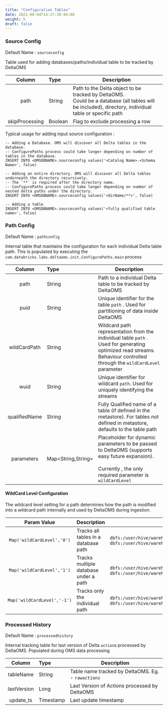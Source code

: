 ```yaml
---
title: "Configuration Tables"
date: 2021-08-04T14:27:39-04:00
weight: 5
draft: false
---
```


### Source Config

Default Name :  `sourceconfig`

Table used for adding databases/paths/individual table to be tracked by DeltaOMS

| Column | Type | Description | 
| :-----------: | :----------- | ----------- | 
| path     | String | Path to the Delta object to be tracked by DeltaOMS. <br> Could be a database (all tables will be included), directory, individual table or specific path |
| skipProcessing | Boolean | Flag to exclude processing a row |

Typical usage for adding input source configuration :
```$sql
-- Adding a Database. OMS will discover all Delta tables in the database. 
-- ConfigurePaths process could take longer depending on number of tables in the database.
INSERT INTO <OMSDBNAME>.sourceconfig values('<Catalog Name>.<Schema Name>', false)

-- Adding an entire directory. OMS will discover all Delta tables underneath the directory recursively. 
-- The `**` is required after the directory name. 
-- ConfigurePaths process could take longer depending on number of nested delta paths under the directory.
INSERT INTO <OMSDBNAME>.sourceconfig values('<dirName/**>', false)

-- Adding a table
INSERT INTO <OMSDBNAME>.sourceconfig values('<fully qualified table name>', false)

```

### Path Config

Default Name :  `pathconfig`

Internal table that maintains the configuration for each individual Delta table path. 
This is populated by executing the `com.databricks.labs.deltaoms.init.ConfigurePaths.main` process

| Column | Type | Description | 
| :-----------: | :----------- | ----------- | 
| path     | String | Path to a individual Delta table to be tracked by DeltaOMS |
| puid | String | Unique identifier for the table `path` . Used for partitioning of data inside DeltaOMS |
| wildCardPath | String | Wildcard path representation from the individual table `path` . Used for generating optimized read streams. <br> Behaviour controlled through the `wildCardLevel` parameter |
| wuid | String | Unique identifier for wildcard `path`. Used for uniquely identifying the streams |
| qualifiedName | String | Fully Qualified name of a table (if defined in the metastore). For tables not defined in metastore, defaults to the table path  |
| parameters | Map<String,String> | Placeholder for dynamic parameters to be passed to DeltaOMS (supports easy future expansion). <br><br> Currently , the only required parameter is `wildCardLevel` |

#### WildCard Level Configuration

The wildcard level setting for a path determines how the path is modified into a wildcard path
internally and used by DeltaOMS during ingestion.

| Param Value |  Description | Example |
| :-----------: | :----------- | ------ |
| `Map('wildCardLevel','0')` | Tracks all tables in a database path | `dbfs:/user/hive/warehouse/sample.db/table1` -> `dbfs:/user/hive/warehouse/sample.db/*/_delta_log/*.json` |
| `Map('wildCardLevel','1')` | Tracks multiple database under a path | `dbfs:/user/hive/warehouse/sample.db/table1` -> `dbfs:/user/hive/warehouse/*/*/_delta_log/*.json` |
| `Map('wildCardLevel','-1')` | Tracks only the individual path | `dbfs:/user/hive/warehouse/sample.db/table1` -> `dbfs:/user/hive/warehouse/sample.db/table1/_delta_log/*.json` |

### Processed History

Default Name : `processedhistory`

Internal tracking table for last version of Delta `action`s processed by DeltaOMS. Populated during OMS data processing

| Column | Type | Description | 
| :-----------: | :----------- | ----------- | 
| tableName     | String | Table name tracked by DeltaOMS. Eg. - `rawactions` |
| lastVersion     | Long | Last Version of Actions processed by DeltaOMS |
| update_ts     | Timestamp | Last update timestamp |


